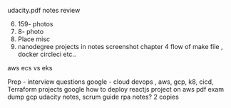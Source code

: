 udacity.pdf notes review


6. 159- photos
7. 8- photo
9. Place misc
10.   nanodegree projects in notes screenshot
    chapter 4 flow of make file , docker circleci etc..


aws ecs vs eks

Prep - 
interview questions google - cloud devops , aws, gcp, k8, cicd, Terraform
projects 
   google how to deploy reactjs project on aws
pdf exam dump gcp 
udacity notes,
scrum guide
rpa notes? 2 copies

